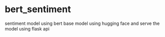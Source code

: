 # bert_sentiment
sentiment model using bert base model using hugging face and serve the model using flask api 
